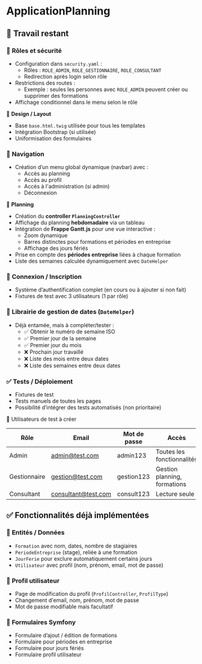 # ApplicationPlanning


## 🧱 Travail restant

### 🔐 **Rôles et sécurité**

* Configuration dans `security.yaml` :
  * Rôles : `ROLE_ADMIN`, `ROLE_GESTIONNAIRE`, `ROLE_CONSULTANT`
  * Redirection après login selon rôle
* Restrictions des routes :
  * Exemple : seules les personnes avec `ROLE_ADMIN` peuvent créer ou supprimer des formations
* Affichage conditionnel dans le menu selon le rôle

🎨 **Design / Layout**

* Base `base.html.twig` utilisée pour tous les templates
* Intégration Bootstrap (si utilisée)
* Uniformisation des formulaires

### 🧭 **Navigation**

* Création d’un menu global dynamique (navbar) avec :
  * Accès au planning
  * Accès au profil
  * Accès à l'administration (si admin)
  * Déconnexion

📅 **Planning**

* Création du **controller `PlanningController`**
* Affichage du planning **hebdomadaire** via un tableau
* Intégration de **Frappe Gantt.js** pour une vue interactive :
  * Zoom dynamique
  * Barres distinctes pour formations et périodes en entreprise
  * Affichage des jours fériés
* Prise en compte des **périodes entreprise** liées à chaque formation
* Liste des semaines calculée dynamiquement avec `DateHelper`

### 🔄 **Connexion / Inscription**

* Système d’authentification complet (en cours ou à ajouter si non fait)
* Fixtures de test avec 3 utilisateurs (1 par rôle)

### 🧪 **Librairie de gestion de dates (`DateHelper`)**

* Déjà entamée, mais à compléter/tester :
  * ✅ Obtenir le numéro de semaine ISO
  * ✅ Premier jour de la semaine
  * ✅ Premier jour du mois
  * ❌ Prochain jour travaillé
  * ❌ Liste des mois entre deux dates
  * ❌ Liste des semaines entre deux dates

### ✅ Tests / Déploiement

* Fixtures de test
* Tests manuels de toutes les pages
* Possibilité d’intégrer des tests automatisés (non prioritaire)

🧪 Utilisateurs de test à créer

| Rôle        | Email                | Mot de passe | Accès                       |
| ------------ | -------------------- | ------------ | ---------------------------- |
| Admin        | [admin@test.com]()      | admin123     | Toutes les fonctionnalités  |
| Gestionnaire | [gestion@test.com]()    | gestion123   | Gestion planning, formations |
| Consultant   | [consultant@test.com]() | consult123   | Lecture seule                |



## ✅ Fonctionnalités déjà implémentées

### 📘 **Entités / Données**

* `Formation` avec nom, dates, nombre de stagiaires
* `PeriodeEntreprise` (stage), reliée à une formation
* `JourFerie` pour exclure automatiquement certains jours
* `Utilisateur` avec profil (nom, prénom, email, mot de passe)

### 👤 **Profil utilisateur**

* Page de modification du profil (`ProfilController`, `ProfilType`)
* Changement d'email, nom, prénom, mot de passe
* Mot de passe modifiable mais facultatif

### 🧰 **Formulaires Symfony**

* Formulaire d’ajout / édition de formations
* Formulaire pour périodes en entreprise
* Formulaire pour jours fériés
* Formulaire profil utilisateur
